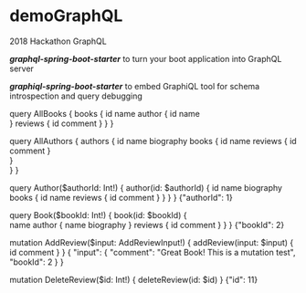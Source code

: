 # demoGraphQL
2018 Hackathon GraphQL

**_graphql-spring-boot-starter_**
  to turn your boot application into GraphQL server
  
**_graphiql-spring-boot-starter_**
  to embed GraphiQL tool for schema introspection and query debugging


 
query AllBooks {
  books {
    id
    name
    author {
      id
      name      
    }
    reviews {
      id
      comment
    }
  }
}


query AllAuthors {
  authors {
    id
    name
    biography
    books {
      id
      name
      reviews {
        id
        comment
      }  
    }    
  }
}



query Author($authorId: Int!) {
  author(id: $authorId) {
    id
    name
    biography
    books {
      id
      name
      reviews {
        id
        comment
      }
    }
  }
}
{"authorId": 1}



query Book($bookId: Int!) {
  book(id: $bookId) {   
    name
    author {
      name
      biography
    }
    reviews {
      id
      comment
    }
  }
}
{"bookId": 2}



mutation AddReview($input: AddReviewInput!) {
  addReview(input: $input) {
    id
    comment
  }
}
{
  "input": {
    "comment": "Great Book! This is a mutation test",
    "bookId": 2
  }
}



mutation DeleteReview($id: Int!) {
  deleteReview(id: $id)
}
{"id": 11}